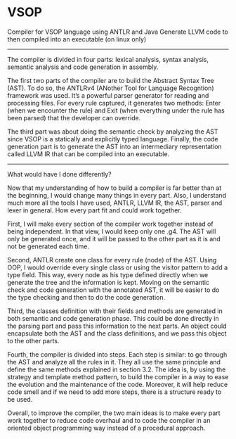 # VSOP
Compiler for VSOP language using ANTLR and Java
Generate LLVM code to then compiled into an executable (on linux only)

---------------------------------------------------------------
The compiler is divided in four parts: lexical analysis, syntax analysis, semantic analysis and code generation in assembly. 

The first two parts of the compiler are to build the Abstract Syntax Tree (AST). 
To do so, the ANTLRv4 (ANother Tool for Language Recogntion) framework was used. 
It’s a powerful parser generator for reading and processing files. For every rule captured, 
it generates two methods: Enter (when we encounter the rule) and Exit (when everything under the rule has been parsed)
that the developer can override.

The third part was about doing the semantic check by analyzing the AST since VSOP is a statically and explicitly typed language. 
Finally, the code generation part is to generate the AST into an intermediary representation 
called LLVM IR that can be compiled into an executable.

---------------------------------------------------------------
What would have I done differently?

Now that my understanding of how to build a compiler is far better than at the beginning, I would change many things in every part.
Also, I understand much more all the tools I have used, ANTLR, LLVM IR, the AST, parser and lexer in general. How every part fit and could work together.

First, I will make every section of the compiler work together instead of being independent. 
In that view, I would keep only one .g4. The AST will only be generated once, and 
it will be passed to the other part as it is and not be generated each time.

Second, ANTLR create one class for every rule (node) of the AST. Using OOP, I would override every single class or using the visitor pattern to add a type field. This way, every node as his type defined directly when we generate the tree and the information is kept. Moving on the semantic check and code generation with the annotated AST, it will be easier to do the type checking and then to do the code generation.

Third, the classes definition with their fields and methods are generated in both semantic and code generation phase. This could be done directly in the parsing part and pass this information to the next parts. An object could encapsulate both the AST and the class definitions, and we pass this object to the other parts.

Fourth, the compiler is divided into steps. Each step is similar: to go through the AST and analyze all the rules in it. They all use the same principle and define the same methods explained in section 3.2. The idea is, by using the strategy and template method pattern, to build the compiler in a way to ease the evolution and the maintenance of the code. Moreover, it will help reduce code smell and if we need to add more steps, there is a structure ready to be used.

Overall, to improve the compiler, the two main ideas is to make every part work together to reduce code overhaul and to code the compiler in an oriented object programming way instead of a procedural approach.

 

